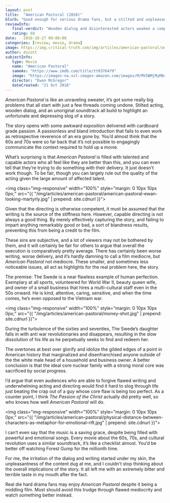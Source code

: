 ```yaml
---
layout: post
title:  "American Pastoral (2016)"
blurb: "Good enough for serious drama fans, but a stilted and unpleasant slog for most."
reviewInfo:
   final-verdict: "Wooden dialog and disinterested actors weaken a competent drama that is too grim and unpleasant for most."
   rating: 60
date:   2016-10-27 00:00:00
categories: [review, movie, drama]
image: https://img.critical-truth.com/img/articles/american-pastoral/american-pastoral-cover.jpg
author: dscott
subjectInfo:
   type: Movie
   name: "American Pastoral"
   sameAs: "https://www.imdb.com/title/tt0376479"
   image: "https://images-na.ssl-images-amazon.com/images/M/MV5BMjMyMDc3MzUxNl5BMl5BanBnXkFtZTgwOTQ0NjIzMDI@._V1_SX300.jpg"
   director: "Ewan McGregor"
   dateCreated: "21 Oct 2016"
---
```



*American Pastoral* is like an unraveling sweater, it’s got some really big problems that all start with just a few threads coming undone. Stilted acting, wooden dialog, and an unoriginal soundtrack all build to highlight an unfortunate and depressing slog of a story.


The story opens with some awkward exposition delivered with cardboard grade passion. A passionless and bland introduction that fails to even work as retrospective reverence of an era gone by. You’d almost think that the 60s and 70s were so far back that it’s not possible to engagingly communicate the context required to hold up a movie.


What’s surprising is that *American Pastoral* is filled with talented and capable actors who all feel like they are better than this, and you can even tell that they’re trying to do something with their delivery. It just doesn’t work though. To be fair, though you can largely rule out the quality of the acting given the large amount of affected talent.

<img class="img-responsive" width="100%" style="margin: 0 10px 10px 0px;" src="{{ "/img/articles/american-pastoral/american-pastoral-ewan-looking-martyrly.jpg" | prepend: site.cdnurl }}">

Given that the directing is otherwise competent, it must be assumed that the writing is the source of the stiffness here. However, capable directing is not always a good thing. By merely effectively capturing the story, and failing to impart anything remarkably good or bad, a sort of blandness results, preventing this from being a credit to the film.


These sins are subjective, and a lot of viewers may not be bothered by them, and it will certainly be fair for others to argue that overall the execution is comparatively pretty average. There has certainly been worse writing, worse delivery, and it’s hardly damning to call a film mediocre, but *American Pastoral* not mediocre. These smaller, and sometimes less noticeable issues, all act as highlights for the real problem here, the story. 


The premise: The Swede is a near flawless example of human perfection. Exemplary at all sports, volunteered for World War II, beauty queen wife, and owner of a small business that hires a multi-cultural staff even in the 50s onward. He is kind, attentive, caring, sensitive, and when the time comes, he’s even opposed to the Vietnam war.

<img class="img-responsive" width="100%" style="margin: 0 10px 10px 0px;" src="{{ "/img/articles/american-pastoral/money-shot.jpg" | prepend: site.cdnurl }}">

During the turbulence of the sixties and seventies, The Swede’s daughter falls in with anti war revolutionaries and disappears, resulting in the slow dissolution of his life as he perpetually seeks to find and redeem her.

The overtones at best over glorify and idolize the gilded edges of a point in American history that marginalized and disenfranchised anyone outside of the the white male head of a household and business owner. A better conclusion is that the ideal core nuclear family with a strong moral core was sacrificed by social progress.


I’d argue that even audiences who are able to forgive flawed writing and underwhelming acting and directing would find it hard to slog through life just beating the crap out of a guy whose core flaw is being too perfect. As a counter point, I think *The Passion of the Christ* actually did pretty well, so who knows how well *American Pastoral* will do.

<img class="img-responsive" width="100%" style="margin: 0 10px 10px 0px;" src="{{ "/img/articles/american-pastoral/physical-distance-between-characters-as-metaphor-for-emotional-rift.jpg" | prepend: site.cdnurl }}">

I can’t even say that the music is a saving grace, despite being filled with powerful and emotional songs. Every movie about the 60s, 70s, and cultural revolution uses a similar soundtrack, it’s like a checklist almost. You’d be better off watching Forest Gump for the millionth time.


For me, the irritation of the dialog and writing started under my skin, the unpleasantness of the content dug at me, and I couldn’t stop thinking about the overall implications of the story. It all left me with an extremely bitter and terrible taste in my mouth after the fact.


Real die hard drama fans may enjoy *American Pastoral* despite it being a middling film. Most should avoid this trudge through flawed mediocrity and watch something better instead.